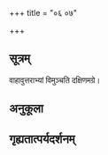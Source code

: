 +++
title = "०६ ०७"

+++
## सूत्रम्
वाहावुत्तराभ्यां विमुञ्चति दक्षिणमग्रे।
## अनुकूला

## गृह्यतात्पर्यदर्शनम्

